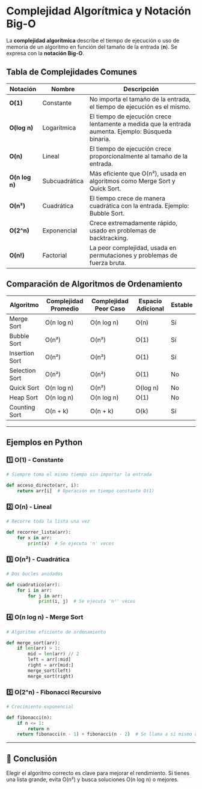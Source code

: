 # Complejidad Algorítmica y Notación Big-O

La **complejidad algorítmica** describe el tiempo de ejecución o uso de memoria de un algoritmo en función del tamaño de la entrada (**n**). Se expresa con la **notación Big-O**.

## Tabla de Complejidades Comunes

| Notación | Nombre         | Descripción |
|-----------|---------------|-------------|
| **O(1)** | Constante     | No importa el tamaño de la entrada, el tiempo de ejecución es el mismo. |
| **O(log n)** | Logarítmica | El tiempo de ejecución crece lentamente a medida que la entrada aumenta. Ejemplo: Búsqueda binaria. |
| **O(n)** | Lineal        | El tiempo de ejecución crece proporcionalmente al tamaño de la entrada. |
| **O(n log n)** | Subcuadrática | Más eficiente que O(n²), usada en algoritmos como Merge Sort y Quick Sort. |
| **O(n²)** | Cuadrática    | El tiempo crece de manera cuadrática con la entrada. Ejemplo: Bubble Sort. |
| **O(2^n)** | Exponencial  | Crece extremadamente rápido, usado en problemas de backtracking. |
| **O(n!)** | Factorial    | La peor complejidad, usada en permutaciones y problemas de fuerza bruta. |

## Comparación de Algoritmos de Ordenamiento

| Algoritmo       | Complejidad Promedio | Complejidad Peor Caso | Espacio Adicional | Estable |
|-----------------|---------------------|----------------------|------------------|---------|
| Merge Sort     | O(n log n)           | O(n log n)           | O(n)             | Sí      |
| Bubble Sort    | O(n²)                | O(n²)                | O(1)             | Sí      |
| Insertion Sort | O(n²)                | O(n²)                | O(1)             | Sí      |
| Selection Sort | O(n²)                | O(n²)                | O(1)             | No      |
| Quick Sort     | O(n log n)           | O(n²)                | O(log n)         | No      |
| Heap Sort      | O(n log n)           | O(n log n)           | O(1)             | No      |
| Counting Sort  | O(n + k)             | O(n + k)             | O(k)             | Sí      |

---

## Ejemplos en Python

### 1️⃣ O(1) - Constante
```python
# Siempre toma el mismo tiempo sin importar la entrada

def acceso_directo(arr, i):
    return arr[i]  # Operación en tiempo constante O(1)
```

### 2️⃣ O(n) - Lineal
```python
# Recorre toda la lista una vez

def recorrer_lista(arr):
    for x in arr:
        print(x)  # Se ejecuta 'n' veces
```

### 3️⃣ O(n²) - Cuadrática
```python
# Dos bucles anidados

def cuadratico(arr):
    for i in arr:
        for j in arr:
            print(i, j)  # Se ejecuta 'n²' veces
```

### 4️⃣ O(n log n) - Merge Sort
```python
# Algoritmo eficiente de ordenamiento

def merge_sort(arr):
    if len(arr) > 1:
        mid = len(arr) // 2
        left = arr[:mid]
        right = arr[mid:]
        merge_sort(left)
        merge_sort(right)
```

### 5️⃣ O(2^n) - Fibonacci Recursivo
```python
# Crecimiento exponencial

def fibonacci(n):
    if n <= 1:
        return n
    return fibonacci(n - 1) + fibonacci(n - 2)  # Se llama a sí mismo dos veces
```

---

## 🚀 Conclusión
Elegir el algoritmo correcto es clave para mejorar el rendimiento. Si tienes una lista grande, evita O(n²) y busca soluciones O(n log n) o mejores.
